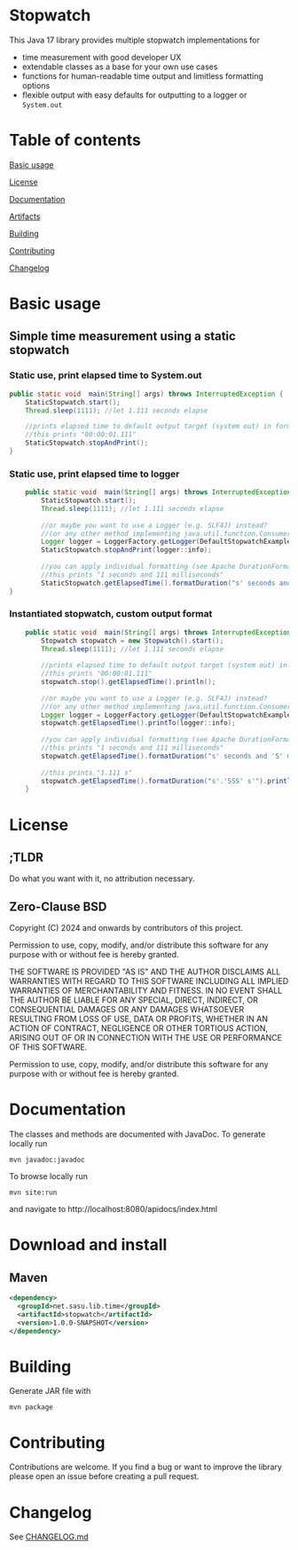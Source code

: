 # Stopwatch

This Java 17 library provides multiple stopwatch implementations for

- time measurement with good developer UX
- extendable classes as a base for your own use cases
- functions for human-readable time output and limitless formatting options
- flexible output with easy defaults for outputting to a logger or `System.out`

# Table of contents

[Basic usage](#basic-usage)

[License](#license)

[Documentation](#documentation)

[Artifacts](#artifacts)

[Building](#building)

[Contributing](#contributing)

[Changelog](#changelog)

# Basic usage

## Simple time measurement using a static stopwatch

### Static use, print elapsed time to System.out
```java
public static void  main(String[] args) throws InterruptedException {
    StaticStopwatch.start();
    Thread.sleep(1111); //let 1.111 seconds elapse

    //prints elapsed time to default output target (system out) in format HH:mm:ss.SSS
    //this prints "00:00:01.111"
    StaticStopwatch.stopAndPrint();
}
```

### Static use, print elapsed time to logger
```java
    public static void  main(String[] args) throws InterruptedException {
        StaticStopwatch.start();
        Thread.sleep(1111); //let 1.111 seconds elapse
        
        //or maybe you want to use a Logger (e.g. SLF4J) instead?
        //(or any other method implementing java.util.function.Consumer<String>)
        Logger logger = LoggerFactory.getLogger(DefaultStopwatchExample.class);
        StaticStopwatch.stopAndPrint(logger::info);
        
        //you can apply individual formatting (see Apache DurationFormatUtils for syntax)
        //this prints "1 seconds and 111 milliseconds"
        StaticStopwatch.getElapsedTime().formatDuration("s' seconds and 'S' milliseconds'").println();
}
```

### Instantiated stopwatch, custom output format
```java
	public static void  main(String[] args) throws InterruptedException {
        Stopwatch stopwatch = new Stopwatch().start();
        Thread.sleep(1111); //let 1.111 seconds elapse
    
        //prints elapsed time to default output target (system out) in format HH:mm:ss.SSS
        //this prints "00:00:01.111"
        stopwatch.stop().getElapsedTime().println();
    
        //or maybe you want to use a Logger (e.g. SLF4J) instead?
        //(or any other method implementing java.util.function.Consumer<String>)
        Logger logger = LoggerFactory.getLogger(DefaultStopwatchExample.class);
        stopwatch.getElapsedTime().printTo(logger::info);
    
        //you can apply individual formatting (see Apache DurationFormatUtils for syntax)
        //this prints "1 seconds and 111 milliseconds"
        stopwatch.getElapsedTime().formatDuration("s' seconds and 'S' milliseconds'").println();
    
        //this prints "1.111 s"
        stopwatch.getElapsedTime().formatDuration("s'.'SSS' s'").println();
    }
```

# License

## ;TLDR

Do what you want with it, no attribution necessary.

## Zero-Clause BSD

Copyright (C) 2024 and onwards by contributors of this project.

Permission to use, copy, modify, and/or distribute this software for any
purpose with or without fee is hereby granted.

THE SOFTWARE IS PROVIDED "AS IS" AND THE AUTHOR DISCLAIMS ALL WARRANTIES WITH
REGARD TO THIS SOFTWARE INCLUDING ALL IMPLIED WARRANTIES OF MERCHANTABILITY AND
FITNESS. IN NO EVENT SHALL THE AUTHOR BE LIABLE FOR ANY SPECIAL, DIRECT,
INDIRECT, OR CONSEQUENTIAL DAMAGES OR ANY DAMAGES WHATSOEVER RESULTING FROM
LOSS OF USE, DATA OR PROFITS, WHETHER IN AN ACTION OF CONTRACT, NEGLIGENCE OR
OTHER TORTIOUS ACTION, ARISING OUT OF OR IN CONNECTION WITH THE USE OR
PERFORMANCE OF THIS SOFTWARE.

Permission to use, copy, modify, and/or distribute this software for
any purpose with or without fee is hereby granted.

# Documentation

The classes and methods are documented with JavaDoc. To generate locally run
```shell
mvn javadoc:javadoc
```
To browse locally run
```shell
mvn site:run
```
and navigate to http://localhost:8080/apidocs/index.html

# Download and install

## Maven

```xml
<dependency>
  <groupId>net.sasu.lib.time</groupId>
  <artifactId>stopwatch</artifactId>
  <version>1.0.0-SNAPSHOT</version>
</dependency>
```

# Building

Generate JAR file with
```shell
mvn package
```

# Contributing

Contributions are welcome. If you find a bug or want to improve the library please open an issue before creating a pull request.

# Changelog

See [CHANGELOG.md](CHANGELOG.md)


